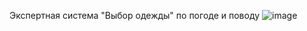 Экспертная система "Выбор одежды" по погоде и поводу
![image](https://github.com/YuriyKorolyov/SelectionClothes/assets/92149434/90d12dea-9b04-47af-b328-aa9d050543bf)
